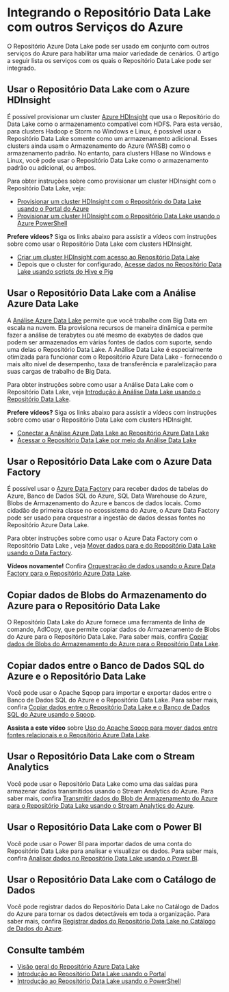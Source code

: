 <properties
   pageTitle="Integrando o Repositório Data Lake com outros Serviços do Azure | Azure"
   description="Noções básicas sobre como o Repositório Data Lake é integrado com outros serviços do Azure"
   documentationCenter=""
   services="data-lake-store"
   authors="nitinme"
   manager="paulettm"
   editor="cgronlun"/>

<tags
   ms.service="data-lake-store"
   ms.devlang="na"
   ms.topic="article"
   ms.tgt_pltfrm="na"
   ms.workload="big-data"
   ms.date="08/02/2016"
   ms.author="nitinme"/>

# Integrando o Repositório Data Lake com outros Serviços do Azure

O Repositório Azure Data Lake pode ser usado em conjunto com outros serviços do Azure para habilitar uma maior variedade de cenários. O artigo a seguir lista os serviços com os quais o Repositório Data Lake pode ser integrado.

## Usar o Repositório Data Lake com o Azure HDInsight

É possível provisionar um cluster [Azure HDInsight](https://azure.microsoft.com/documentation/learning-paths/hdinsight-self-guided-hadoop-training/) que usa o Repositório do Data Lake como o armazenamento compatível com HDFS. Para esta versão, para clusters Hadoop e Storm no Windows e Linux, é possível usar o Repositório Data Lake somente como um armazenamento adicional. Esses clusters ainda usam o Armazenamento do Azure (WASB) como o armazenamento padrão. No entanto, para clusters HBase no Windows e Linux, você pode usar o Repositório Data Lake como o armazenamento padrão ou adicional, ou ambos.

Para obter instruções sobre como provisionar um cluster HDInsight com o Repositório Data Lake, veja:

* [Provisionar um cluster HDInsight com o Repositório do Data Lake usando o Portal do Azure](data-lake-store-hdinsight-hadoop-use-portal.md)
* [Provisionar um cluster HDInsight com o Repositório Data Lake usando o Azure PowerShell](data-lake-store-hdinsight-hadoop-use-powershell.md)

**Prefere vídeos?** Siga os links abaixo para assistir a vídeos com instruções sobre como usar o Repositório Data Lake com clusters HDInsight.

* [Criar um cluster HDInsight com acesso ao Repositório Data Lake](https://mix.office.com/watch/l93xri2yhtp2)
* Depois que o cluster for configurado, [Acesse dados no Repositório Data Lake usando scripts do Hive e Pig](https://mix.office.com/watch/1n9g5w0fiqv1q)


## Usar o Repositório Data Lake com a Análise Azure Data Lake

A [Análise Azure Data Lake](../data-lake-analytics/data-lake-analytics-overview.md) permite que você trabalhe com Big Data em escala na nuvem. Ela provisiona recursos de maneira dinâmica e permite fazer a análise de terabytes ou até mesmo de exabytes de dados que podem ser armazenados em várias fontes de dados com suporte, sendo uma delas o Repositório Data Lake. A Análise Data Lake é especialmente otimizada para funcionar com o Repositório Azure Data Lake - fornecendo o mais alto nível de desempenho, taxa de transferência e paralelização para suas cargas de trabalho de Big Data.

Para obter instruções sobre como usar a Análise Data Lake com o Repositório Data Lake, veja [Introdução à Análise Data Lake usando o Repositório Data Lake](../data-lake-analytics/data-lake-analytics-get-started-portal.md).

**Prefere vídeos?** Siga os links abaixo para assistir a vídeos com instruções sobre como usar o Repositório Data Lake com clusters HDInsight.

* [Conectar a Análise Azure Data Lake ao Repositório Azure Data Lake](https://mix.office.com/watch/qwji0dc9rx9k)
* [Acessar o Repositório Data Lake por meio da Análise Data Lake](https://mix.office.com/watch/1n0s45up381a8)


## Usar o Repositório Data Lake com o Azure Data Factory

É possível usar o [Azure Data Factory](https://azure.microsoft.com/services/data-factory/) para receber dados de tabelas do Azure, Banco de Dados SQL do Azure, SQL Data Warehouse do Azure, Blobs de Armazenamento do Azure e bancos de dados locais. Como cidadão de primeira classe no ecossistema do Azure, o Azure Data Factory pode ser usado para orquestrar a ingestão de dados dessas fontes no Repositório Azure Data Lake.

Para obter instruções sobre como usar o Azure Data Factory com o Repositório Data Lake , veja [Mover dados para e do Repositório Data Lake usando o Data Factory](../data-factory/data-factory-azure-datalake-connector.md).

**Vídeos novamente!** Confira [Orquestração de dados usando o Azure Data Factory para o Repositório Azure Data Lake](https://mix.office.com/watch/1oa7le7t2u4ka).

## Copiar dados de Blobs do Armazenamento do Azure para o Repositório Data Lake

O Repositório Data Lake do Azure fornece uma ferramenta de linha de comando, AdlCopy, que permite copiar dados do Armazenamento de Blobs do Azure para o Repositório Data Lake. Para saber mais, confira [Copiar dados de Blobs do Armazenamento do Azure para o Repositório Data Lake](data-lake-store-copy-data-azure-storage-blob.md).

## Copiar dados entre o Banco de Dados SQL do Azure e o Repositório Data Lake

Você pode usar o Apache Sqoop para importar e exportar dados entre o Banco de Dados SQL do Azure e o Repositório Data Lake. Para saber mais, confira [Copiar dados entre o Repositório Data Lake e o Banco de Dados SQL do Azure usando o Sqoop](data-lake-store-data-transfer-sql-sqoop.md).

**Assista a este vídeo** sobre [Uso do Apache Sqoop para mover dados entre fontes relacionais e o Repositório Azure Data Lake](https://mix.office.com/watch/1butcdjxmu114).

## Usar o Repositório Data Lake com o Stream Analytics

Você pode usar o Repositório Data Lake como uma das saídas para armazenar dados transmitidos usando o Stream Analytics do Azure. Para saber mais, confira [Transmitir dados do Blob de Armazenamento do Azure para o Repositório Data Lake usando o Stream Analytics do Azure](data-lake-store-stream-analytics.md).

## Usar o Repositório Data Lake com o Power BI

Você pode usar o Power BI para importar dados de uma conta do Repositório Data Lake para analisar e visualizar os dados. Para saber mais, confira [Analisar dados no Repositório Data Lake usando o Power BI](data-lake-store-power-bi.md).

## Usar o Repositório Data Lake com o Catálogo de Dados

Você pode registrar dados do Repositório Data Lake no Catálogo de Dados do Azure para tornar os dados detectáveis em toda a organização. Para saber mais, confira [Registrar dados do Repositório Data Lake no Catálogo de Dados do Azure](data-lake-store-with-data-catalog.md).


## Consulte também

- [Visão geral do Repositório Azure Data Lake](data-lake-store-overview.md)
- [Introdução ao Repositório Data Lake usando o Portal](data-lake-store-get-started-portal.md)
- [Introdução ao Repositório Data Lake usando o PowerShell](data-lake-store-get-started-powershell.md)

<!---HONumber=AcomDC_0803_2016-->